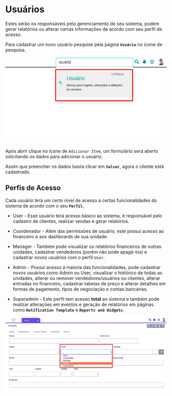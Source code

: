 # Usuários

Estes serão os responsáveis pelo gerenciamento do seu sistema, podem gerar relatórios ou alterar certas informações de acordo com seu perfil de acesso.

Para cadastrar um novo usuário pesquise pela página **`Usuário`** no ícone de pesquisa. 

![Página de usuários](/ERP/assets/manuais-de-uso/usuarios/1-usuarios.png)

Após abrir clique no ícone de `Adicionar Item`, um formulário será aberto solicitando os dados para adicionar o usuário.

Assim que preencher os dados basta clicar em **`Salvar`**, agora o cliente está cadastrado.

<!-- 
As abas de **`Notificações`**, **`Access Tokens`**, **`Metadata`** e **`Events`** não serão abordadas no momento. 
-->

## Perfis de Acesso

Cada usuário terá um certo nível de acesso a certas funcionalidades do sistema de acordo com o seu **`Perfil`**, 

* User - Esse usuário terá acesso básico ao sistema, é responsável pelo cadastro de clientes, realizar vendas e gerar relatórios.

* Coordenador - Além das permissões de usuário, este possui acesso ao financeiro e aos dashboards de sua unidade.

* Manager - Também pode visualizar os relatórios financeiros de outras unidades, cadastrar vendedores (porém não pode apagá-los) e cadastrar novos usuários com o perfil `User`.

* Admin - Possui acesso á maioria das funcionalidades, pode cadastrar novos usuários como Admin ou User, visualizar o histórico de todas as unidades, alterar ou remover vendedores/usuários ou clientes, alterar entradas no financeiro, cadastrar tabelas de preço e alterar detalhes em formas de pagamento, tipos de negociação e contas bancárias.

* Superadmin - Este perfil tem acesso **total** ao sistema e também pode realizar alterações em eventos e geração de relatórios em páginas como **`Notification Template`** e **`Reports and Widgets`**.

![Página de usuários](/ERP/assets/manuais-de-uso/usuarios/2-usuarios.png)